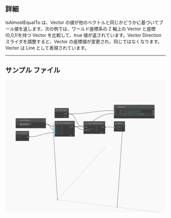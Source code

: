 ## 詳細
IsAlmostEqualTo は、Vector の値が他のベクトルと同じかどうかに基づいてブール値を返します。次の例では、ワールド座標系の Z 軸上の Vector と座標(0,0,1)を持つ Vector を比較して、true 値が返されています。Vector Direction スライダを調整すると、Vector の座標値が変更され、同じではなくなります。Vector は Line として表現されています。
___
## サンプル ファイル

![IsAlmostEqualTo](./Autodesk.DesignScript.Geometry.Vector.IsAlmostEqualTo_img.jpg)

